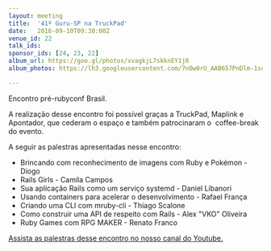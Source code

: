 ```yaml
---
layout: meeting
title:  '41º Guru-SP na TruckPad'
date:   2016-09-10T09:30:00Z
venue_id: 22
talk_ids:
sponsor_ids: [24, 23, 22]
album_url: https://goo.gl/photos/xvagkjL7skknEY1j8
album_photos: https://lh3.googleusercontent.com/7nOw0rU_AAB657PnDlm-1soKTDMwBjtkpHzMVUClnsTXOCwv2gNtwf-whrYu-mtmLyPBPELkYoj3uGADr9IQAN4NvAseoz6bqA_YIuNCNIwAtmJ97yCK2x5aaUqYk4lr6mAvf0DhG8CTlq4pYCVeXHeF2q8rPY1j7obWLvBQh3w6H6fqG7s3SI7i1ysa3zlBxYEgBYEAKTpOlr-_5J08ggCyx7Mpoc6-izyTUzLT2RN-axW74dcvGJLa2hzIn8uH12NcAkHlK76jpXMbX41WeloYPHQMV5fsfRcKnu4Ylo-DFRix8SuOdb9Xs6mw9yKbWDnVMsHxONkKb7rad0bgtjU1na9PKSF2LfKeRdPMCKEXM37gE-89j37mMtpiSTKPaYznuxFmEWqiqAEp3BAYpxCiPPpSwPtu6e_CCTcT9Hz-hOCn8uwr30-vWQ-w_MMXLkZ3ancpdEk5BRVxRyobru903cPPsE6bxd4gkTdT_mIfx3XaV7RiAYW7eA3ibTGl1oTCqaSUIwqFfmR577rHwgxY59xECZgyLjKoqzjpXIR6rvA8SReNkAlyKZ8fXVzOUY9gB4S41nym8Zdfcv7FVGzTzqMqI1aJSj4paQUWhgx3ey7Iw6rmeYABcCrcWf3CDItTk1m4yNsNJ9kT84vjDBN4FxqOpOQyarOJSi40Mem1k6FakXGBxqVP

---
```


Encontro pr&eacute;-rubyconf Brasil.

A realiza&ccedil;&atilde;o desse encontro foi&nbsp;poss&iacute;vel gra&ccedil;as a TruckPad, Maplink e Apontador, que cederam o espa&ccedil;o e tamb&eacute;m patrocinaram o &nbsp;coffee-break do evento.

A seguir as palestras apresentadas nesse encontro:

  - Brincando com reconhecimento de imagens com Ruby e Pok&eacute;mon - Diogo
  - Rails Girls - Camila Campos
  - Sua aplica&ccedil;&atilde;o Rails como um servi&ccedil;o systemd - Daniel Libanori
  - Usando containers para acelerar o desenvolvimento - Rafael França
  - Criando uma CLI com mruby-cli - Thiago Scalone
  - Como construir uma API de respeito com Rails - Alex "VKO" Oliveira
  - Ruby Games com RPG MAKER - Renato Franco

[Assista as palestras desse encontro no nosso canal do Youtube.](https://www.youtube.com/watch?v=hmjg29D6RLU)
